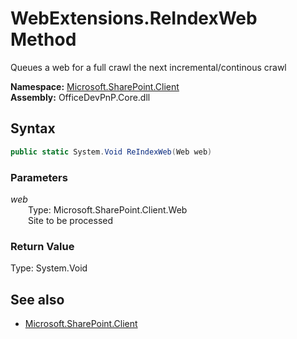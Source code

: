 # WebExtensions.ReIndexWeb Method  
Queues a web for a full crawl the next incremental/continous crawl  

**Namespace:** [Microsoft.SharePoint.Client](Microsoft.SharePoint.Client.md)  
**Assembly:** OfficeDevPnP.Core.dll  
## Syntax
```C#
public static System.Void ReIndexWeb(Web web)
```
### Parameters
*web*  
&emsp;&emsp;Type: Microsoft.SharePoint.Client.Web  
&emsp;&emsp;Site to be processed  
  
### Return Value
Type: System.Void  

## See also
- [Microsoft.SharePoint.Client](Microsoft.SharePoint.Client.md)

